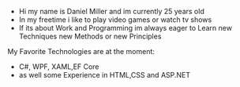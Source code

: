 - Hi my name is Daniel Miller and im currently 25 years old
- In my freetime i like to play video games or watch tv shows
- If its about Work and Programming im always eager to Learn new Techniques new Methods or new Principles

My Favorite Technologies are at the moment:

- C#, WPF, XAML,EF Core
- as well some Experience in HTML,CSS and ASP.NET

<!---
danimdev/danimdev is a ✨ special ✨ repository because its `README.md` (this file) appears on your GitHub profile.
You can click the Preview link to take a look at your changes.
--->
